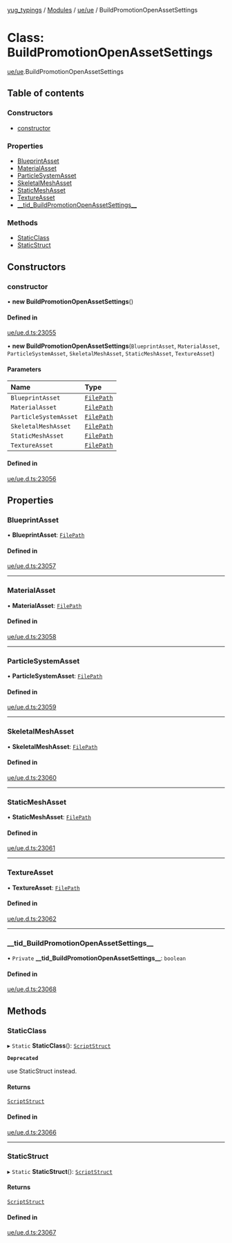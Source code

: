 [yug_typings](../README.md) / [Modules](../modules.md) / [ue/ue](../modules/ue_ue.md) / BuildPromotionOpenAssetSettings

# Class: BuildPromotionOpenAssetSettings

[ue/ue](../modules/ue_ue.md).BuildPromotionOpenAssetSettings

## Table of contents

### Constructors

- [constructor](ue_ue.BuildPromotionOpenAssetSettings.md#constructor)

### Properties

- [BlueprintAsset](ue_ue.BuildPromotionOpenAssetSettings.md#blueprintasset)
- [MaterialAsset](ue_ue.BuildPromotionOpenAssetSettings.md#materialasset)
- [ParticleSystemAsset](ue_ue.BuildPromotionOpenAssetSettings.md#particlesystemasset)
- [SkeletalMeshAsset](ue_ue.BuildPromotionOpenAssetSettings.md#skeletalmeshasset)
- [StaticMeshAsset](ue_ue.BuildPromotionOpenAssetSettings.md#staticmeshasset)
- [TextureAsset](ue_ue.BuildPromotionOpenAssetSettings.md#textureasset)
- [\_\_tid\_BuildPromotionOpenAssetSettings\_\_](ue_ue.BuildPromotionOpenAssetSettings.md#__tid_buildpromotionopenassetsettings__)

### Methods

- [StaticClass](ue_ue.BuildPromotionOpenAssetSettings.md#staticclass)
- [StaticStruct](ue_ue.BuildPromotionOpenAssetSettings.md#staticstruct)

## Constructors

### constructor

• **new BuildPromotionOpenAssetSettings**()

#### Defined in

[ue/ue.d.ts:23055](https://github.com/YugMetaverse/yug_typings/blob/b7d9b19/ue/ue.d.ts#L23055)

• **new BuildPromotionOpenAssetSettings**(`BlueprintAsset`, `MaterialAsset`, `ParticleSystemAsset`, `SkeletalMeshAsset`, `StaticMeshAsset`, `TextureAsset`)

#### Parameters

| Name | Type |
| :------ | :------ |
| `BlueprintAsset` | [`FilePath`](ue_ue.FilePath.md) |
| `MaterialAsset` | [`FilePath`](ue_ue.FilePath.md) |
| `ParticleSystemAsset` | [`FilePath`](ue_ue.FilePath.md) |
| `SkeletalMeshAsset` | [`FilePath`](ue_ue.FilePath.md) |
| `StaticMeshAsset` | [`FilePath`](ue_ue.FilePath.md) |
| `TextureAsset` | [`FilePath`](ue_ue.FilePath.md) |

#### Defined in

[ue/ue.d.ts:23056](https://github.com/YugMetaverse/yug_typings/blob/b7d9b19/ue/ue.d.ts#L23056)

## Properties

### BlueprintAsset

• **BlueprintAsset**: [`FilePath`](ue_ue.FilePath.md)

#### Defined in

[ue/ue.d.ts:23057](https://github.com/YugMetaverse/yug_typings/blob/b7d9b19/ue/ue.d.ts#L23057)

___

### MaterialAsset

• **MaterialAsset**: [`FilePath`](ue_ue.FilePath.md)

#### Defined in

[ue/ue.d.ts:23058](https://github.com/YugMetaverse/yug_typings/blob/b7d9b19/ue/ue.d.ts#L23058)

___

### ParticleSystemAsset

• **ParticleSystemAsset**: [`FilePath`](ue_ue.FilePath.md)

#### Defined in

[ue/ue.d.ts:23059](https://github.com/YugMetaverse/yug_typings/blob/b7d9b19/ue/ue.d.ts#L23059)

___

### SkeletalMeshAsset

• **SkeletalMeshAsset**: [`FilePath`](ue_ue.FilePath.md)

#### Defined in

[ue/ue.d.ts:23060](https://github.com/YugMetaverse/yug_typings/blob/b7d9b19/ue/ue.d.ts#L23060)

___

### StaticMeshAsset

• **StaticMeshAsset**: [`FilePath`](ue_ue.FilePath.md)

#### Defined in

[ue/ue.d.ts:23061](https://github.com/YugMetaverse/yug_typings/blob/b7d9b19/ue/ue.d.ts#L23061)

___

### TextureAsset

• **TextureAsset**: [`FilePath`](ue_ue.FilePath.md)

#### Defined in

[ue/ue.d.ts:23062](https://github.com/YugMetaverse/yug_typings/blob/b7d9b19/ue/ue.d.ts#L23062)

___

### \_\_tid\_BuildPromotionOpenAssetSettings\_\_

• `Private` **\_\_tid\_BuildPromotionOpenAssetSettings\_\_**: `boolean`

#### Defined in

[ue/ue.d.ts:23068](https://github.com/YugMetaverse/yug_typings/blob/b7d9b19/ue/ue.d.ts#L23068)

## Methods

### StaticClass

▸ `Static` **StaticClass**(): [`ScriptStruct`](ue_ue.ScriptStruct.md)

**`Deprecated`**

use StaticStruct instead.

#### Returns

[`ScriptStruct`](ue_ue.ScriptStruct.md)

#### Defined in

[ue/ue.d.ts:23066](https://github.com/YugMetaverse/yug_typings/blob/b7d9b19/ue/ue.d.ts#L23066)

___

### StaticStruct

▸ `Static` **StaticStruct**(): [`ScriptStruct`](ue_ue.ScriptStruct.md)

#### Returns

[`ScriptStruct`](ue_ue.ScriptStruct.md)

#### Defined in

[ue/ue.d.ts:23067](https://github.com/YugMetaverse/yug_typings/blob/b7d9b19/ue/ue.d.ts#L23067)
